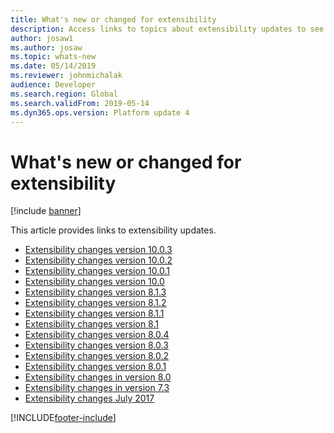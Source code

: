 ```yaml
---
title: What's new or changed for extensibility
description: Access links to topics about extensibility updates to see what's new and changes for various versions for extensibility.
author: josaw1
ms.author: josaw
ms.topic: whats-new
ms.date: 05/14/2019
ms.reviewer: johnmichalak
audience: Developer
ms.search.region: Global
ms.search.validFrom: 2019-05-14
ms.dyn365.ops.version: Platform update 4
---
```


# What's new or changed for extensibility

[!include [banner](../includes/banner.md)]

This article provides links to extensibility updates.

+ [Extensibility changes version 10.0.3](extensibility-changes-10-3.md)
+ [Extensibility changes version 10.0.2](extensibility-changes-10-2.md)
+ [Extensibility changes version 10.0.1](extensibility-changes-10-1.md)
+ [Extensibility changes version 10.0](extensibility-changes-10.md)
+ [Extensibility changes version 8.1.3](extensibility-changes-813.md)
+ [Extensibility changes version 8.1.2](extensibility-changes-812.md)
+ [Extensibility changes version 8.1.1](extensibility-changes-811.md)
+ [Extensibility changes version 8.1](extensibility-changes-81.md)
+ [Extensibility changes version 8.0.4](extensibility-changes-804.md)
+ [Extensibility changes version 8.0.3](extensibility-changes-803.md)
+ [Extensibility changes version 8.0.2](extensibility-changes-802.md)
+ [Extensibility changes version 8.0.1](extensibility-changes-801.md)
+ [Extensibility changes in version 8.0](Changes-80.md)
+ [Extensibility changes in version 7.3](extensibility-changes-73.md)
+ [Extensibility changes July 2017](changes-july-2017.md)



[!INCLUDE[footer-include](../../../includes/footer-banner.md)]
